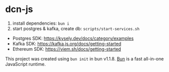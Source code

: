 # dcn-js

1. install dependencies: `bun i`
2. start postgres & kafka, create db: `scripts/start-services.sh`

- Postgres SDK: https://kysely.dev/docs/category/examples
- Kafka SDK: https://kafka.js.org/docs/getting-started
- Ethereum SDK: https://viem.sh/docs/getting-started

This project was created using `bun init` in bun v1.1.8. [Bun](https://bun.sh) is a fast all-in-one JavaScript runtime.
